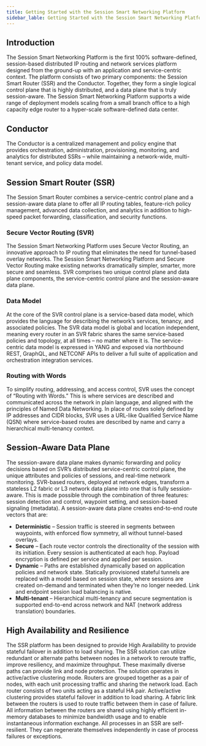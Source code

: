 ```yaml
---
title: Getting Started with the Session Smart Networking Platform
sidebar_lable: Getting Started with the Session Smart Networking Platform
---
```

## Introduction
The Session Smart Networking Platform is the first 100% software-defined, session-based distributed IP routing and network services platform designed from the ground-up with an application and service-centric context.  The platform consists of two primary components: the Session Smart Router (SSR) and the Conductor. Together, they form a single logical control plane that is highly distributed, and a data plane that is truly session-aware. The Session Smart Networking Platform supports a wide range of deployment models scaling from a small branch office to a high capacity edge router to a hyper-scale software-defined data center.

## Conductor
The Conductor is a centralized management and policy engine that provides orchestration, administration, provisioning, monitoring, and analytics for distributed SSRs – while maintaining a network-wide, multi-tenant service, and policy data model.

## Session Smart Router (SSR)
The Session Smart Router combines a service-centric control plane and a session-aware data plane to offer all IP routing tables, feature-rich policy management, advanced data collection, and analytics in addition to high-speed packet forwarding, classification, and security functions.

### Secure Vector Routing (SVR)
The Session Smart Networking Platform uses Secure Vector Routing, an innovative approach to IP routing that eliminates the need for tunnel-based overlay networks. The Session Smart Networking Platform and Secure Vector Routing make existing networks dramatically simpler, smarter, more secure and seamless. SVR comprises two unique control plane and data plane components, the service-centric control plane and the session-aware data plane. 

### Data Model
At the core of the SVR control plane is a service-based data model, which provides the language for describing the network’s services, tenancy, and associated policies. The SVR data model is global and location independent, meaning every router in an SVR fabric shares the same service-based policies and topology, at all times – no matter where it is. The service-centric data model is expressed in YANG and exposed via northbound REST, GraphQL, and NETCONF APIs to deliver a full suite of application and orchestration integration services.

### Routing with Words
To simplify routing, addressing, and access control, SVR uses the concept of “Routing with Words.” This is where services are described and communicated across the network in plain language, and aligned with the principles of Named Data Networking. In place of routes solely defined by IP addresses and CIDR blocks, SVR uses a URL-like Qualified Service Name (QSN) where service-based routes are described by name and carry a hierarchical multi-tenancy context.

## Session-Aware Data Plane
The session-aware data plane makes dynamic forwarding and policy decisions based on SVR’s distributed service-centric control plane, the unique attributes and policies of sessions, and real-time network monitoring. SVR-based routers, deployed at network edges, transform a stateless L2 fabric or L3 network data plane into one that is fully session-aware. This is made possible through the combination of three features: session detection and control, waypoint setting, and session-based signaling (metadata). A session-aware data plane creates end-to-end route vectors that are:
- **Deterministic** – Session traffic is steered in segments between waypoints, with enforced flow symmetry, all without tunnel-based overlays. 
- **Secure** – Each route vector controls the directionality of the session with its initiation. Every session is authenticated at each hop. Payload encryption is defined per service and applied per session. 
- **Dynamic** – Paths are established dynamically based on application policies and network state. Statically provisioned stateful tunnels are replaced with a model based on session state, where sessions are created on-demand and terminated when they’re no longer needed. Link and endpoint session load balancing is native. 
- **Multi-tenant** – Hierarchical multi-tenancy and secure segmentation is supported end-to-end across network and NAT (network address translation) boundaries.

## High Availability and Resilience
The SSR platform has been designed to provide High Availability to provide stateful failover in addition to load sharing. The SSR solution can utilize redundant or alternate paths between nodes in a network to reroute traffic, improve resiliency, and maximize throughput. These maximally diverse paths can provide link and node protection.
The solution operates in active/active clustering mode. Routers are grouped together as a pair of nodes, with each unit processing traffic and sharing the network load. Each router consists of two units acting as a stateful HA pair. Active/active clustering provides stateful failover in addition to load sharing. A fabric link between the routers is used to route traffic between them in case of failure. All information between the routers are shared using highly efficient in-memory databases to minimize bandwidth usage and to enable instantaneous information exchange. All processes in an SSR are self-resilient. They can regenerate themselves independently in case of process failures or exceptions.



